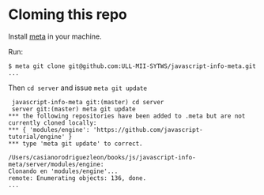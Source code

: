 # Cloming this repo

Install [meta](https://www.npmjs.com/package/meta) in your machine.

Run:

```
$ meta git clone git@github.com:ULL-MII-SYTWS/javascript-info-meta.git
...
```
Then `cd server` and issue `meta git update`

```
 javascript-info-meta git:(master) cd server
 server git:(master) meta git update
*** the following repositories have been added to .meta but are not currently cloned locally:
*** { 'modules/engine': 'https://github.com/javascript-tutorial/engine' }
*** type 'meta git update' to correct.

/Users/casianorodriguezleon/books/js/javascript-info-meta/server/modules/engine:
Clonando en 'modules/engine'...
remote: Enumerating objects: 136, done.
...
```

